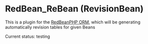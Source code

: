 RedBean_ReBean (RevisionBean)
=======================

This is a plugin for the [RedBeanPHP ORM](http://www.redbeanphp.com/), which
will be generating automatically revision tables for given Beans

Current status: testing

